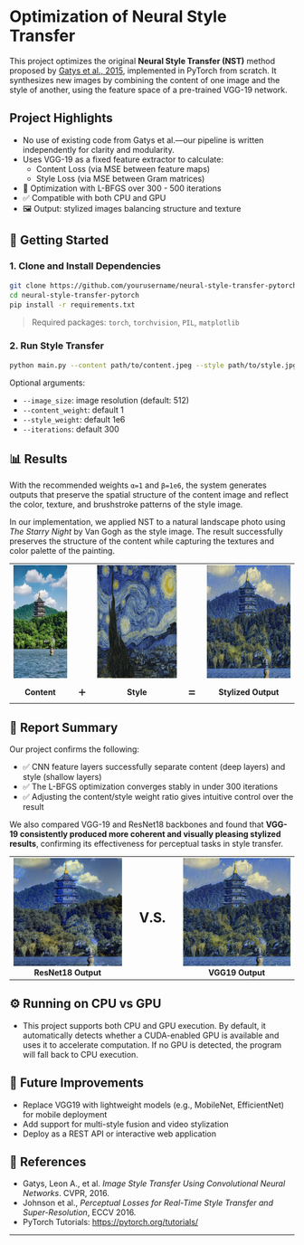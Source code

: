 # Optimization of Neural Style Transfer

This project optimizes the original **Neural Style Transfer (NST)** method proposed by [Gatys et al., 2015](https://arxiv.org/abs/1508.06576), implemented in PyTorch from scratch. It synthesizes new images by combining the content of one image and the style of another, using the feature space of a pre-trained VGG-19 network.

## Project Highlights

- No use of existing code from Gatys et al.—our pipeline is written independently for clarity and modularity.
- Uses VGG-19 as a fixed feature extractor to calculate:
  - Content Loss (via MSE between feature maps)
  - Style Loss (via MSE between Gram matrices)
- 🔄 Optimization with L-BFGS over 300 - 500 iterations
- ✅ Compatible with both CPU and GPU
- 🖼️ Output: stylized images balancing structure and texture

## 🚀 Getting Started

### 1. Clone and Install Dependencies

```bash
git clone https://github.com/yourusername/neural-style-transfer-pytorch.git
cd neural-style-transfer-pytorch
pip install -r requirements.txt
```

> Required packages: `torch`, `torchvision`, `PIL`, `matplotlib`

### 2. Run Style Transfer

```bash
python main.py --content path/to/content.jpeg --style path/to/style.jpg --output output.png
```

Optional arguments:
- `--image_size`: image resolution (default: 512)
- `--content_weight`: default 1
- `--style_weight`: default 1e6
- `--iterations`: default 300

## 📊 Results

With the recommended weights `α=1` and `β=1e6`, the system generates outputs that preserve the spatial structure of the content image and reflect the color, texture, and brushstroke patterns of the style image.

<p>
  In our implementation, we applied NST to a natural landscape photo using <i>The Starry Night</i> by Van Gogh as the style image. 
  The result successfully preserves the structure of the content while capturing the textures and color palette of the painting.
</p>

<div align="center">
  <table>
    <tr>
      <td align="center"><img src="content.jpeg" height="200"/></td>
      <td></td>
      <td align="center"><img src="style.jpg" height="200"/></td>
      <td></td>
      <td align="center"><img src="output_vgg19.png" height="200"/></td>
    </tr>
    <tr>
      <td align="center"><b>Content</b></td>
      <td align="center" style="font-size: 24px;">+</td>
      <td align="center"><b>Style</b></td>
      <td align="center" style="font-size: 24px;">=</td>
      <td align="center"><b>Stylized Output</b></td>
    </tr>
  </table>
</div>


## 📄 Report Summary

Our project confirms the following:

- ✅ CNN feature layers successfully separate content (deep layers) and style (shallow layers)
- ✅ The L-BFGS optimization converges stably in under 300 iterations
- ✅ Adjusting the content/style weight ratio gives intuitive control over the result

We also compared VGG-19 and ResNet18 backbones and found that **VGG-19 consistently produced more coherent and visually pleasing stylized results**, confirming its effectiveness for perceptual tasks in style transfer.
<center>

<div align="center">
  <table>
    <tr>
      <td align="center">
        <img src="output_resnet18.png" width="200"/><br/>
        <b>ResNet18 Output</b>
      </td>
      <td align="center" style="vertical-align:middle; width:80px;">
        <b style="font-size: 24px;">V.S.</b>
      </td>
      <td align="center">
        <img src="output_vgg19.png" width="200"/><br/>
        <b>VGG19 Output</b>
      </td>
    </tr>
  </table>
</div>


</center>

## ⚙️ Running on CPU vs GPU
- This project supports both CPU and GPU execution. By default, it automatically detects whether a CUDA-enabled GPU is available and uses it to accelerate computation. If no GPU is detected, the program will fall back to CPU execution.

## 🔧 Future Improvements

- Replace VGG19 with lightweight models (e.g., MobileNet, EfficientNet) for mobile deployment
- Add support for multi-style fusion and video stylization
- Deploy as a REST API or interactive web application

## 📜 References

- Gatys, Leon A., et al. *Image Style Transfer Using Convolutional Neural Networks*. CVPR, 2016.
- Johnson et al., *Perceptual Losses for Real-Time Style Transfer and Super-Resolution*, ECCV 2016.
- PyTorch Tutorials: https://pytorch.org/tutorials/
---